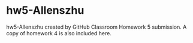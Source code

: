 # hw5-Allenszhu
hw5-Allenszhu created by GitHub Classroom
Homework 5 submission. A copy of homework 4 is also included here.
